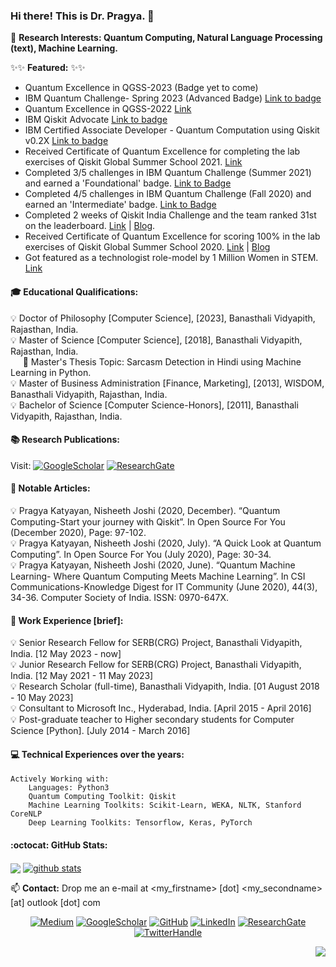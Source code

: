 
### Hi there! This is Dr. Pragya. 👋

🔭 **Research Interests: Quantum Computing, Natural Language Processing (text), Machine Learning.**

:sparkles::sparkles: **Featured:** :sparkles::sparkles: 

- Quantum Excellence in QGSS-2023 (Badge yet to come)
- IBM Quantum Challenge- Spring 2023 (Advanced Badge) [Link to badge](https://www.credly.com/badges/5e8fe954-a4cd-42aa-8fe4-3f8ea698b6b9/public_url)
- Quantum Excellence in QGSS-2022 [Link](https://www.credly.com/badges/ab1a3313-6823-41ad-a4f9-d7a599161fb1/public_url)
- IBM Qiskit Advocate [Link to badge](https://www.credly.com/badges/f0b1b2f2-27fc-42f3-9161-d3b9037424c1/public_url)
- IBM Certified Associate Developer - Quantum Computation using Qiskit v0.2X [Link to badge](https://www.credly.com/badges/4c30cd79-9f37-4a4b-bb13-1e23e8888b87)
- Received Certificate of Quantum Excellence for completing the lab exercises of Qiskit Global Summer School 2021. [Link](https://sites.google.com/view/pragyakatyayan/home)
- Completed 3/5 challenges in IBM Quantum Challenge (Summer 2021) and earned a 'Foundational' badge. [Link to Badge](https://www.credly.com/badges/5df96c26-6b5f-48a9-b3e2-83ee0eead8be?source=linked_in_profile)
- Completed 4/5 challenges in IBM Quantum Challenge (Fall 2020) and earned an 'Intermediate' badge. [Link to Badge](https://www.youracclaim.com/badges/3613e0ab-d500-4734-9848-1ad0fc33c804?source=linked_in_profile)
- Completed 2 weeks of Qiskit India Challenge and the team ranked 31st on the leaderboard. [Link](https://www.linkedin.com/feed/update/urn:li:activity:6719509623524642816/) | [Blog](https://medium.com/@pragyakatyayan/the-qiskit-challenge-india-two-week-hackathon-in-quantum-machine-learning-58b0a3d26046).     
- Received Certificate of Quantum Excellence for scoring 100% in the lab exercises of Qiskit Global Summer School 2020. [Link](https://www.linkedin.com/feed/update/urn:li:activity:6704635671534981120/) | [Blog](https://medium.com/@pragyakatyayan/the-qiskit-global-summer-school-2020-my-quantum-awakening-9d5bb644a492)     
- Got featured as a technologist role-model by 1 Million Women in STEM. [Link](https://www.1mwis.com/profiles/Pragya-Katyayan)

#### :mortar_board: Educational Qualifications:

:bulb: Doctor of Philosophy [Computer Science], [2023], Banasthali Vidyapith, Rajasthan, India.  
:bulb: Master of Science [Computer Science], [2018], Banasthali Vidyapith, Rajasthan, India.   
&nbsp;&nbsp;&nbsp;&nbsp;&nbsp;:closed_book: Master's Thesis Topic: Sarcasm Detection in Hindi using Machine Learning in Python.    
:bulb: Master of Business Administration [Finance, Marketing], [2013], WISDOM, Banasthali Vidyapith, Rajasthan, India.    
:bulb: Bachelor of Science [Computer Science-Honors], [2011], Banasthali Vidyapith, Rajasthan, India.    

#### :books: Research Publications: 

Visit: <a href="https://scholar.google.com/citations?user=HZTqQX8AAAAJ&hl=en"><img src="https://img.shields.io/badge/Google%20Scholar-blue" alt="GoogleScholar"></a>
<a href="https://www.researchgate.net/profile/Pragya_Katyayan/research"><img src="https://img.shields.io/badge/ResearchGate-black.svg?logo=researchgate" alt="ResearchGate"></a>

#### :high_brightness: Notable Articles:

:bulb: Pragya Katyayan, Nisheeth Joshi (2020, December). “Quantum Computing-Start your journey with Qiskit”. In Open Source For You (December 2020), Page: 97-102.    
:bulb: Pragya Katyayan, Nisheeth Joshi (2020, July). “A Quick Look at Quantum Computing”. In Open Source For You (July 2020), Page: 30-34.    
:bulb: Pragya Katyayan, Nisheeth Joshi (2020, June). “Quantum Machine Learning- Where Quantum Computing Meets Machine Learning”. In CSI Communications-Knowledge Digest for IT Community (June 2020), 44(3), 34-36. Computer Society of India. ISSN: 0970-647X.

#### :high_brightness: Work Experience [brief]:

:bulb: Senior Research Fellow for SERB(CRG) Project, Banasthali Vidyapith, India. [12 May 2023 - now]         
:bulb: Junior Research Fellow for SERB(CRG) Project, Banasthali Vidyapith, India. [12 May 2021 - 11 May 2023]         
:bulb: Research Scholar (full-time), Banasthali Vidyapith, India. [01 August 2018 - 10 May 2023]         
:bulb: Consultant to Microsoft Inc., Hyderabad, India. [April 2015 - April 2016]         
:bulb: Post-graduate teacher to Higher secondary students for Computer Science [Python]. [July 2014 - March 2016]         

#### :computer: Technical Experiences over the years:
	
	Actively Working with:
		Languages: Python3
		Quantum Computing Toolkit: Qiskit
		Machine Learning Toolkits: Scikit-Learn, WEKA, NLTK, Stanford CoreNLP
		Deep Learning Toolkits: Tensorflow, Keras, PyTorch

#### :octocat: GitHub Stats:

<a href="https://github.com/pragyakatyayan"><img align="center" src="https://github-readme-stats.vercel.app/api/top-langs/?username=pragyakatyayan" /></a> <a href="https://github.com/pragyakatyayan">
 <img align="center" src="https://github-readme-stats.vercel.app/api?username=pragyakatyayan&&hide=issues&count_private=true&show_icons=true" alt="github stats"/>
</a>

📫 **Contact:** Drop me an e-mail at <my_firstname> [dot] <my_secondname> [at] outlook [dot] com

<p align="center">
	<a href="https://medium.com/@pragyakatyayan"><img src="https://img.shields.io/badge/Medium--_.svg?style=social&logo=medium" alt="Medium"></a>
	<a href="https://scholar.google.com/citations?user=HZTqQX8AAAAJ&hl=en"><img src="https://img.shields.io/badge/Google%20Scholar--_.svg?style=social&logo=scholar" alt="GoogleScholar"></a>
	<a href="https://github.com/pragyakatyayan"><img src="https://img.shields.io/github/followers/pragyakatyayan.svg?label=GitHub&style=social" alt="GitHub"></a>
	<a href="https://www.linkedin.com/in/pragyakatyayan"><img src="https://img.shields.io/badge/LinkedIn--_.svg?style=social&logo=linkedin" alt="LinkedIn"></a>
	<a href="https://www.researchgate.net/profile/Pragya_Katyayan/research"><img src="https://img.shields.io/badge/ResearchGate--_.svg?style=social&logo=researchgate" alt="ResearchGate"></a>
	<a href="https://twitter.com/pragyakatyayan"><img src="https://img.shields.io/badge/Twitter--_.svg?style=social&logo=twitter" alt="TwitterHandle"></a>
	
</p>

<p align="right"> <img src="https://komarev.com/ghpvc/?username=pragyakatyayan&label=Visits&color=orange&style=plastic" /> </p>
